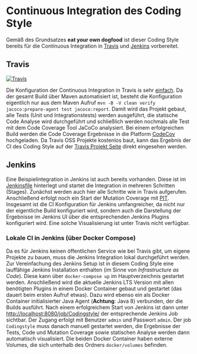 # Continuous Integration des Coding Style

Gemäß des Grundsatzes **eat your own dogfood** ist dieser Coding Style bereits für die Continuous Integration
in [Travis](https://travis-ci.org) und [Jenkins](https://jenkins.io) vorbereitet. 

## Travis

[![Travis](https://img.shields.io/travis/uhafner/codingstyle/master.svg?logo=travis&label=travis%20build&logoColor=white)](https://travis-ci.org/uhafner/codingstyle)

Die Konfiguration der Continuous Integration in Travis is sehr [einfach](../.travis.yml). Da der gesamt Build 
über Maven automatisiert ist, besteht die Konfiguration eigentlich nur aus dem Maven Aufruf 
`mvn -B -V clean verify jacoco:prepare-agent test jacoco:report`. Damit wird das Projekt gebaut, alle Tests (Unit und 
Integrationstests) werden ausgeführt, die statische Code Analyse wird durchgeführt und schließlich werden nochmals
alle Test mit dem Code Coverage Tool JaCoCo analysiert. Bei einem erfolgreichen Build werden die Code Coverage 
Ergebnisse in die Platform [CodeCov](https://codecov.io/gh/uhafner/codingstyle) hochgeladen. Da Travis OSS Projekte
kostenlos baut, kann das Ergebnis der CI des Coding Style auf der [Travis Projekt Seite](https://travis-ci.org/uhafner/codingstyle) direkt eingesehen werden.

## Jenkins

Eine Beispielintegration in Jenkins ist auch bereits vorhanden. Diese ist im [Jenkinsfile](../Jenkinsfile) hinterlegt
und startet die Integration in mehreren Schritten (Stages). Zunächst werden auch hier alle Schritte wie in Travis
aufgerufen. Anschließend erfolgt noch ein Start der Mutation Coverage mit [PIT](http://pitest.org). Insgesamt ist
die CI Konfiguration für Jenkins umfangreicher, da nicht nur der eigentliche Build konfiguriert wird, sondern
auch die Darstellung der Ergebnisse im Jenkins UI über die entsprechenden Jenkins Plugins konfiguriert wird.
Eine solche Visualisierung ist unter Travis nicht verfügbar. 

### Lokale CI in Jenkins (über Docker Compose)

Da es für Jenkins keinen öffentlichen Service wie bei Travis gibt, um eigene Projekte zu bauen, muss die Jenkins 
Integration lokal durchgeführt werden. Zur Vereinfachung des Jenkins Setup ist in diesem Coding Style eine
lauffähige Jenkins Installation enthalten (im Sinne von *Infrastructure as Code*). 
Diese kann über `docker-compose up` im Hauptverzeichnis gestartet werden. Anschließend wird die
aktuelle Jenkins LTS Version mit allen benötigten Plugins in einem Docker Container gebaut und gestartet (das dauert
beim ersten Aufruf etwas). Dazu wird ebenso ein als Docker Container initialisierter Java Agent (**Achtung**: Java 8) 
verbunden, der die Builds ausführt. Nach einem erfolgreichem Start von Jenkins ist dann unter 
[http://localhost:8080/job/Codingstyle/](http://localhost:8080/job/Codingstyle/) 
der entsprechende Jenkins Job sichtbar. Der Zugang erfolgt
mit Benutzer `admin` und Passwort `admin`. Der job `Codingstyle` muss danach manuell gestartet werden,
die Ergebnisse der Tests, Code und Mutation Coverage sowie statischen Analyse werden dann automatisch
visualisiert. Die beiden Docker Container haben externe Volumes, die sich unterhalb des Ordners 
`docker/volumes` befinden.

